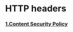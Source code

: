 # HTTP headers 


### [1.Content Security Policy](https://github.com/Phungvanquang/Website/blob/main/Http%20header/Content%20Security%20Policy(CSP).md)

